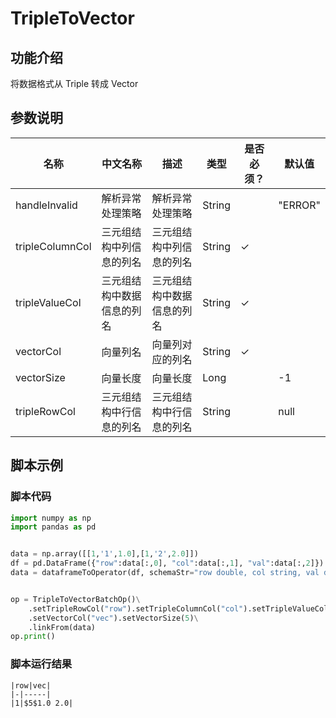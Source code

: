 
# TripleToVector

## 功能介绍
将数据格式从 Triple 转成 Vector


## 参数说明

| 名称 | 中文名称 | 描述 | 类型 | 是否必须？ | 默认值 |
| --- | --- | --- | --- | --- | --- |
| handleInvalid | 解析异常处理策略 | 解析异常处理策略 | String |  | "ERROR" |
| tripleColumnCol | 三元组结构中列信息的列名 | 三元组结构中列信息的列名 | String | ✓ |  |
| tripleValueCol | 三元组结构中数据信息的列名 | 三元组结构中数据信息的列名 | String | ✓ |  |
| vectorCol | 向量列名 | 向量列对应的列名 | String | ✓ |  |
| vectorSize | 向量长度 | 向量长度 | Long |  | -1 |
| tripleRowCol | 三元组结构中行信息的列名 | 三元组结构中行信息的列名 | String |  | null |

## 脚本示例
### 脚本代码
```python
import numpy as np
import pandas as pd


data = np.array([[1,'1',1.0],[1,'2',2.0]])
df = pd.DataFrame({"row":data[:,0], "col":data[:,1], "val":data[:,2]})
data = dataframeToOperator(df, schemaStr="row double, col string, val double",op_type="batch")


op = TripleToVectorBatchOp()\
    .setTripleRowCol("row").setTripleColumnCol("col").setTripleValueCol("val")\
    .setVectorCol("vec").setVectorSize(5)\
    .linkFrom(data)
op.print()
```

### 脚本运行结果
    
    |row|vec|
    |-|-----|
    |1|$5$1.0 2.0|
    
